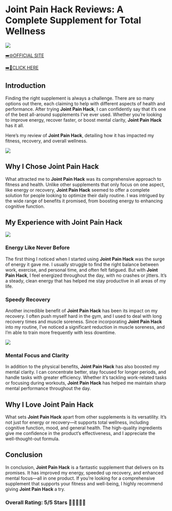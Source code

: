 # **Joint Pain Hack Reviews**: A Complete Supplement for Total Wellness

[![](https://static.vecteezy.com/system/resources/thumbnails/019/896/014/small/buy-now-gradient-button-with-cart-symbol-buy-now-illustration-png.png)](https://edetoop.top/lander/sugarpreland-1/jointpainthack.html) 

[➡️🌐OFFICIAL SITE](https://edetoop.top/lander/sugarpreland-1/jointpainthack.html) 

[➡️🔗CLICK HERE](https://edetoop.top/lander/sugarpreland-1/jointpainthack.html) 


## Introduction

Finding the right supplement is always a challenge. There are so many options out there, each claiming to help with different aspects of health and performance. After trying **Joint Pain Hack**, I can confidently say that it’s one of the best all-around supplements I’ve ever used. Whether you’re looking to improve energy, recover faster, or boost mental clarity, **Joint Pain Hack** has it all.

Here’s my review of **Joint Pain Hack**, detailing how it has impacted my fitness, recovery, and overall wellness.

[![](https://wallpapers.com/images/hd/red-order-now-button-udg4jcj4arvn8b0n-2.png)](https://edetoop.top/lander/sugarpreland-1/jointpainthack.html)  

## Why I Chose **Joint Pain Hack**

What attracted me to **Joint Pain Hack** was its comprehensive approach to fitness and health. Unlike other supplements that only focus on one aspect, like energy or recovery, **Joint Pain Hack** seemed to offer a complete solution for people looking to optimize their daily routine. I was intrigued by the wide range of benefits it promised, from boosting energy to enhancing cognitive function.

## My Experience with **Joint Pain Hack**

[![](https://static.vecteezy.com/system/resources/thumbnails/019/896/014/small/buy-now-gradient-button-with-cart-symbol-buy-now-illustration-png.png)](https://edetoop.top/lander/sugarpreland-1/jointpainthack.html)

### Energy Like Never Before

The first thing I noticed when I started using **Joint Pain Hack** was the surge of energy it gave me. I usually struggle to find the right balance between work, exercise, and personal time, and often felt fatigued. But with **Joint Pain Hack**, I feel energized throughout the day, with no crashes or jitters. It’s a steady, clean energy that has helped me stay productive in all areas of my life.

### Speedy Recovery

Another incredible benefit of **Joint Pain Hack** has been its impact on my recovery. I often push myself hard in the gym, and I used to deal with long recovery times and muscle soreness. Since incorporating **Joint Pain Hack** into my routine, I’ve noticed a significant reduction in muscle soreness, and I’m able to train more frequently with less downtime.

[![](https://wallpapers.com/images/hd/red-order-now-button-udg4jcj4arvn8b0n-2.png)](https://edetoop.top/lander/sugarpreland-1/jointpainthack.html)  

### Mental Focus and Clarity

In addition to the physical benefits, **Joint Pain Hack** has also boosted my mental clarity. I can concentrate better, stay focused for longer periods, and handle tasks with greater efficiency. Whether it’s tackling work-related tasks or focusing during workouts, **Joint Pain Hack** has helped me maintain sharp mental performance throughout the day.

## Why I Love **Joint Pain Hack**

What sets **Joint Pain Hack** apart from other supplements is its versatility. It’s not just for energy or recovery—it supports total wellness, including cognitive function, mood, and general health. The high-quality ingredients give me confidence in the product’s effectiveness, and I appreciate the well-thought-out formula.

## Conclusion

In conclusion, **Joint Pain Hack** is a fantastic supplement that delivers on its promises. It has improved my energy, speeded up recovery, and enhanced mental focus—all in one product. If you’re looking for a comprehensive supplement that supports your fitness and well-being, I highly recommend giving **Joint Pain Hack** a try.

### Overall Rating: 5/5 Stars 🌟🌟🌟🌟🌟
